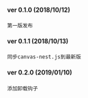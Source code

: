 #### ver 0.1.0 (2018/10/12)
	第一版发布
#### ver 0.1.1 (2018/10/13)
	同步canvas-nest.js到最新版
#### ver 0.2.0 (2019/01/10)
	添加卸载钩子